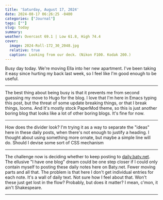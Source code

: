 ```yaml
---
title: 'Saturday, August 17, 2024'
date: 2024-08-17 06:26:25 -0400
categories: ["Journal"]
tags: [""]
slug: today
summary: 
weather: Overcast 69.1 | Low 61.8, High 74.4
cover:
  image: 2024-Roll-172_30_2048.jpg
  relative: true
  caption: Looking from our deck. (Nikon F100. Kodak 200.)
---
```


Busy day today. We're moving Ella into her new apartment. I've been taking it easy since hurting my back last week, so I feel like I'm good enough to be useful.

---

The best thing about being busy is that it prevents me from second guessing my move to Hugo for the blog. I love that I'm here in Emacs typing this post, but the threat of some update breaking things, or that I break things, looms. And It's mostly stock PaperMod theme, so this is just another boring blog that looks like a lot of other boring blogs. It's fine for now. 

---

How does the divider look? I'm trying it as a way to separate the "ideas" here in these daily posts, when there's not enough to justify a heading. I thought about using something more ornate, but maybe a simple line will do. Should I devise some sort of CSS mechanism 

---

The challenge now is deciding whether to keep posting to [daily.baty.net](https://daily.baty.net). The ellusive "I have one blog" dream could be one step closer if I could only contain myself to posting these daily notes here on Baty.net. Fewer moving parts and all that. The problem is that here I don't get individual entries for each note. It's a wall of daily text. Not sure how I feel about that. Won't these just get lost in the flow? Probably, but does it matter? I mean, c'mon, it ain't Shakespeare.

---

